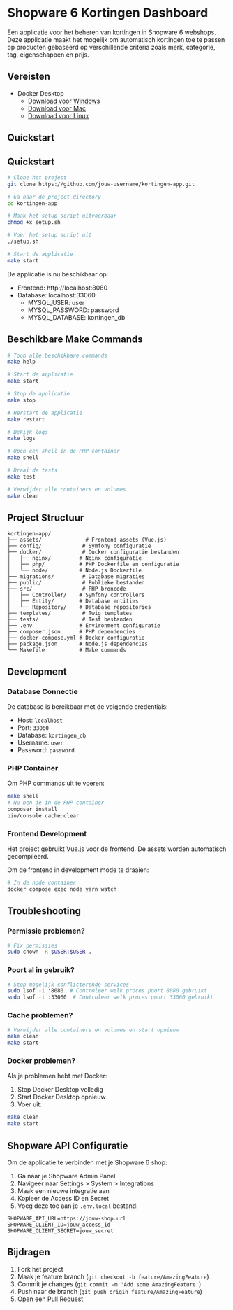 # Shopware 6 Kortingen Dashboard

Een applicatie voor het beheren van kortingen in Shopware 6 webshops. Deze applicatie maakt het mogelijk om automatisch kortingen toe te passen op producten gebaseerd op verschillende criteria zoals merk, categorie, tag, eigenschappen en prijs.

## Vereisten

- Docker Desktop
    - [Download voor Windows](https://docs.docker.com/desktop/install/windows-install/)
    - [Download voor Mac](https://docs.docker.com/desktop/install/mac-install/)
    - [Download voor Linux](https://docs.docker.com/desktop/install/linux-install/)

## Quickstart

## Quickstart

```bash
# Clone het project
git clone https://github.com/jouw-username/kortingen-app.git

# Ga naar de project directory
cd kortingen-app

# Maak het setup script uitvoerbaar
chmod +x setup.sh

# Voer het setup script uit
./setup.sh

# Start de applicatie
make start
```

De applicatie is nu beschikbaar op:
- Frontend: http://localhost:8080
- Database: localhost:33060
    - MYSQL_USER: user
    - MYSQL_PASSWORD: password
    - MYSQL_DATABASE: kortingen_db

## Beschikbare Make Commands

```bash
# Toon alle beschikbare commands
make help

# Start de applicatie
make start

# Stop de applicatie
make stop

# Herstart de applicatie
make restart

# Bekijk logs
make logs

# Open een shell in de PHP container
make shell

# Draai de tests
make test

# Verwijder alle containers en volumes
make clean
```

## Project Structuur

```
kortingen-app/
├── assets/              # Frontend assets (Vue.js)
├── config/             # Symfony configuratie
├── docker/             # Docker configuratie bestanden
│   ├── nginx/         # Nginx configuratie
│   ├── php/           # PHP Dockerfile en configuratie
│   └── node/          # Node.js Dockerfile
├── migrations/         # Database migraties
├── public/             # Publieke bestanden
├── src/                # PHP broncode
│   ├── Controller/    # Symfony controllers
│   ├── Entity/        # Database entities
│   └── Repository/    # Database repositories
├── templates/          # Twig templates
├── tests/              # Test bestanden
├── .env               # Environment configuratie
├── composer.json      # PHP dependencies
├── docker-compose.yml # Docker configuratie
├── package.json       # Node.js dependencies
└── Makefile           # Make commands
```

## Development

### Database Connectie

De database is bereikbaar met de volgende credentials:
- Host: `localhost`
- Port: `33060`
- Database: `kortingen_db`
- Username: `user`
- Password: `password`

### PHP Container

Om PHP commands uit te voeren:
```bash
make shell
# Nu ben je in de PHP container
composer install
bin/console cache:clear
```

### Frontend Development

Het project gebruikt Vue.js voor de frontend. De assets worden automatisch gecompileerd.

Om de frontend in development mode te draaien:
```bash
# In de node container
docker compose exec node yarn watch
```

## Troubleshooting

### Permissie problemen?
```bash
# Fix permissies
sudo chown -R $USER:$USER .
```

### Poort al in gebruik?
```bash
# Stop mogelijk conflicterende services
sudo lsof -i :8080  # Controleer welk proces poort 8080 gebruikt
sudo lsof -i :33060  # Controleer welk proces poort 33060 gebruikt
```

### Cache problemen?
```bash
# Verwijder alle containers en volumes en start opnieuw
make clean
make start
```

### Docker problemen?
Als je problemen hebt met Docker:
1. Stop Docker Desktop volledig
2. Start Docker Desktop opnieuw
3. Voer uit:
```bash
make clean
make start
```

## Shopware API Configuratie

Om de applicatie te verbinden met je Shopware 6 shop:
1. Ga naar je Shopware Admin Panel
2. Navigeer naar Settings > System > Integrations
3. Maak een nieuwe integratie aan
4. Kopieer de Access ID en Secret
5. Voeg deze toe aan je `.env.local` bestand:
```env
SHOPWARE_API_URL=https://jouw-shop.url
SHOPWARE_CLIENT_ID=jouw_access_id
SHOPWARE_CLIENT_SECRET=jouw_secret
```

## Bijdragen

1. Fork het project
2. Maak je feature branch (`git checkout -b feature/AmazingFeature`)
3. Commit je changes (`git commit -m 'Add some AmazingFeature'`)
4. Push naar de branch (`git push origin feature/AmazingFeature`)
5. Open een Pull Request
```